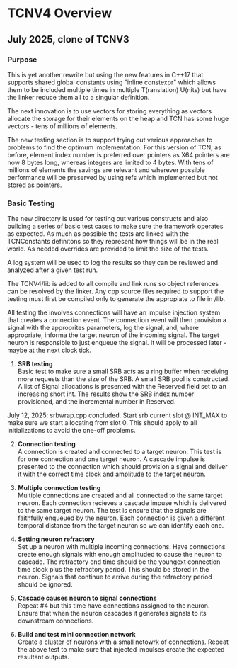 # TCNV4 Overview
## July 2025, clone of TCNV3
### Purpose
This is yet another rewrite but using the new features in C++17 that supports shared global constants using "inline constexpr" which allows them to be included multiple times in multiple T(ranslation) U(nits) but have the linker reduce them all to a singular definition.

The next innovation is to use vectors for storing everything as vectors allocate the storage for their elements on the heap and TCN has some huge vectors - tens of millions of elements.

The new testing section is to support trying out verious approaches to problems to find the optimum implementation. For this version of TCN, as before, element index number is preferred over pointers as X64 pointers are now 8 bytes long, whereas integers are limited to 4 bytes. With tens of millions of elements the savings are relevant and wherever possible performance will be preserved by using refs which implemented but not stored as pointers.

### Basic Testing
The new directory is used for testing out various constructs and also building a series of basic test cases to make sure the framework operates as expected.
As much as possible the tests are linked with the TCNConstants definitons so they represent how things will be in the real world. As needed overrides are provided to limit the size of the tests.

A log system will be used to log the results so they can be reviewed and analyzed after a given test run.

The TCNV4/lib is added to all compile and link runs so object references can be resolved by the linker. Any cpp source files required to support the testing must first be compiled only to generate the appropiate .o file in /lib.

All testing the involves connections will have an impulse injection system that creates a connection event. The connection event will then provision a signal with the approprites parameters, log the signal, and, where appropriate, informa the target neuron of the incoming signal. The target neuron is responsible to just enqueue the signal. It will be processed later - maybe at the next clock tick.

1. **SRB testing**\
Basic test to make sure a small SRB acts as a ring buffer when receiving more requests than the size of the SRB.
A small SRB pool is constructed. A list of Signal allocations is presented with the Reserved field set to an increasing short int. 
The results show the SRB index number provisioned, and the incremental number in Reserved.

July 12, 2025: srbwrap.cpp concluded. Start srb current slot @ INT_MAX to make sure we start allocating from
slot 0. This should apply to all initializations to avoid the one-off problems.

2. **Connection testing**\
A connection is created and connected to a target neuron. This test is for one connection and one target neuron.
A cascade impulse is presented to the connection which should provision a signal and deliver it with the correct time clock and amplitude to the target neuron.

3. **Multiple connection testing**\
Multiple connections are created and all connected to the same target neuron.
Each connection recieves a cascade impuse which is delivered to the same target neuron. The test is ensure that the signals are faithfully enqueued by the neuron.
Each connection is given a different temporal distance from the target neuron so we can identify each one.

4. **Setting neuron refractory**\
Set up a neuron with multiple incoming connections. Have connections create enough signals with enough amplituded to cause the neuron to cascade.
The refractory end time should be the youngext connection time clock plus the refractory period. This should be stored in the neuron.
Signals that continue to arrive during the refractory period should be ignored.

5. **Cascade causes neuron to signal connections**\
Repeat #4 but this time have connections assigned to the neuron. Ensure that when the neuron cascades it generates signals to its downstream connections.

6. **Build and test mini connection network**\
Create a cluster of neurons with a small netowrk of connections. Repeat the above test to make sure that injected impulses create the expected resultant outputs.
